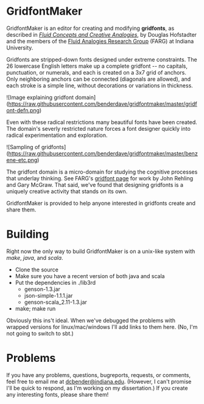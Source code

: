 # GridfontMaker

GridfontMaker is an editor for creating and modifying **gridfonts**, as
described in [*Fluid Concepts and Creative Analogies*](https://en.wikipedia.org/wiki/Fluid_Concepts_and_Creative_Analogies), 
by Douglas Hofstadter and the members of the [Fluid Analogies Research
Group](http://cogsci.indiana.edu) 
(FARG) at Indiana University.

Gridfonts are stripped-down fonts designed under extreme
constraints. The 26 lowercase English letters make up a complete gridfont -- no
capitals, punctuation, or numerals,
and each is created on a 3x7 grid of anchors. Only neighboring anchors can be
connected (diagonals are allowed), and each stroke is a simple line, without
decorations or variations in thickness. 

![Image explaining gridfont domain]
(https://raw.githubusercontent.com/benderdave/gridfontmaker/master/gridfont-defn.png)

Even with these radical
restrictions many beautiful fonts have been created. The domain's severly restricted nature
forces a font designer quickly into radical experimentation and exploration.

![Sampling of gridfonts]
(https://raw.githubusercontent.com/benderdave/gridfontmaker/master/benzene-etc.png)

The gridfont domain is a micro-domain for studying the cognitive processes
that underlay thinking. See FARG's [gridfont page](http://cogsci.indiana.edu/gridfonts.html) for work by John 
Rehling and Gary McGraw. That said, we've found that designing gridfonts is a
uniquely creative activity that stands on its own. 

GridfontMaker is provided to
help anyone interested in gridfonts create and share them.

# Building

Right now the only way to build GridfontMaker is on a unix-like system with
*make*, *java*, and *scala*. 

* Clone the source
* Make sure you have a recent version of both java and scala
* Put the dependencies in ./lib3rd
  * genson-1.3.jar
  * json-simple-1.1.1.jar
  * genson-scala_2.11-1.3.jar
* make; make run

Obviously this ins't ideal. When we've debugged the problems with wrapped
versions for linux/mac/windows I'll add links to them here. (No, I'm not going
to switch to sbt.)

# Problems

If you have any problems, questions, bugreports, requests, or comments, feel free to email me at
dcbender@indiana.edu. (However, I can't promise I'll be quick to respond, as
I'm working on my dissertation.) If you create any interesting fonts, please
share them!
